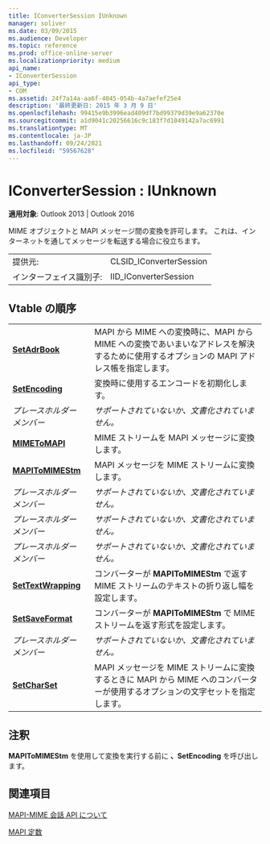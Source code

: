 ```yaml
---
title: IConverterSession IUnknown
manager: soliver
ms.date: 03/09/2015
ms.audience: Developer
ms.topic: reference
ms.prod: office-online-server
ms.localizationpriority: medium
api_name:
- IConverterSession
api_type:
- COM
ms.assetid: 24f7a14a-aa6f-4045-054b-4a7aefef25e4
description: '最終更新日: 2015 年 3 月 9 日'
ms.openlocfilehash: 99415e9b3996ead409df7bd99379d39e9a62370e
ms.sourcegitcommit: a1d9041c20256616c9c183f7d1049142a7ac6991
ms.translationtype: MT
ms.contentlocale: ja-JP
ms.lasthandoff: 09/24/2021
ms.locfileid: "59567628"
---
```

# <a name="iconvertersession--iunknown"></a>IConverterSession : IUnknown

  
  
**適用対象**: Outlook 2013 | Outlook 2016 
  
MIME オブジェクトと MAPI メッセージ間の変換を許可します。 これは、インターネットを通してメッセージを転送する場合に役立ちます。
  
|||
|:-----|:-----|
|提供元:  <br/> |CLSID_IConverterSession  <br/> |
|インターフェイス識別子:  <br/> |IID_IConverterSession  <br/> |
   
## <a name="vtable-order"></a>Vtable の順序

|||
|:-----|:-----|
|**[SetAdrBook](iconvertersession-setadrbook.md)** <br/> |MAPI から MIME への変換時に、MAPI から MIME への変換であいまいなアドレスを解決するために使用するオプションの MAPI アドレス帳を指定します。  <br/> |
|**[SetEncoding](iconvertersession-setencoding.md)** <br/> |変換時に使用するエンコードを初期化します。  <br/> |
| *プレースホルダー メンバー*  <br/> | *サポートされていないか、文書化されていません。*  <br/> |
|**[MIMEToMAPI](iconvertersession-mimetomapi.md)** <br/> |MIME ストリームを MAPI メッセージに変換します。  <br/> |
|**[MAPIToMIMEStm](iconvertersession-mapitomimestm.md)** <br/> |MAPI メッセージを MIME ストリームに変換します。  <br/> |
| *プレースホルダー メンバー*  <br/> | *サポートされていないか、文書化されていません。*  <br/> |
| *プレースホルダー メンバー*  <br/> | *サポートされていないか、文書化されていません。*  <br/> |
| *プレースホルダー メンバー*  <br/> | *サポートされていないか、文書化されていません。*  <br/> |
|**[SetTextWrapping](iconvertersession-settextwrapping.md)** <br/> |コンバーターが **MAPIToMIMEStm** で返す MIME ストリームのテキストの折り返し幅を設定します。  <br/> |
|**[SetSaveFormat](iconvertersession-setsaveformat.md)** <br/> |コンバーターが **MAPIToMIMEStm** で MIME ストリームを返す形式を設定します。  <br/> |
| *プレースホルダー メンバー*  <br/> | *サポートされていないか、文書化されていません。*  <br/> |
|**[SetCharSet](iconvertersession-setcharset.md)** <br/> |MAPI メッセージを MIME ストリームに変換するときに MAPI から MIME へのコンバーターが使用するオプションの文字セットを指定します。  <br/> |
   
## <a name="remarks"></a>注釈

**MAPIToMIMEStm** を使用して変換を実行する前に **、SetEncoding** を呼び出します。 
  
## <a name="see-also"></a>関連項目



[MAPI-MIME 会話 API について](about-the-mapi-mime-conversion-api.md)
  
[MAPI 定数](mapi-constants.md)

